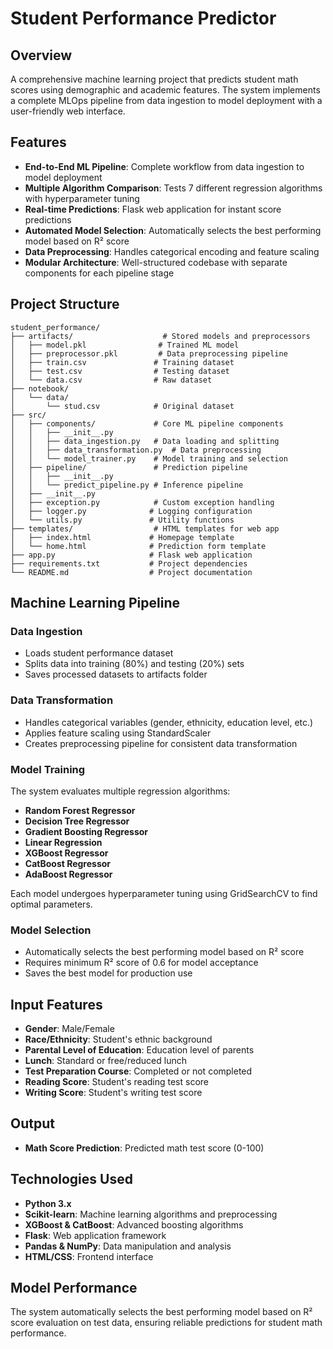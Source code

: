# Student Performance Predictor

## Overview

A comprehensive machine learning project that predicts student math scores using demographic and academic features. The system implements a complete MLOps pipeline from data ingestion to model deployment with a user-friendly web interface.

## Features

- **End-to-End ML Pipeline**: Complete workflow from data ingestion to model deployment
- **Multiple Algorithm Comparison**: Tests 7 different regression algorithms with hyperparameter tuning
- **Real-time Predictions**: Flask web application for instant score predictions
- **Automated Model Selection**: Automatically selects the best performing model based on R² score
- **Data Preprocessing**: Handles categorical encoding and feature scaling
- **Modular Architecture**: Well-structured codebase with separate components for each pipeline stage

## Project Structure

```
student_performance/
├── artifacts/                    # Stored models and preprocessors
│   ├── model.pkl                # Trained ML model
│   ├── preprocessor.pkl         # Data preprocessing pipeline
│   ├── train.csv               # Training dataset
│   ├── test.csv                # Testing dataset
│   └── data.csv                # Raw dataset
├── notebook/
│   └── data/
│       └── stud.csv            # Original dataset
├── src/
│   ├── components/             # Core ML pipeline components
│   │   ├── __init__.py
│   │   ├── data_ingestion.py   # Data loading and splitting
│   │   ├── data_transformation.py  # Data preprocessing
│   │   └── model_trainer.py    # Model training and selection
│   ├── pipeline/               # Prediction pipeline
│   │   ├── __init__.py
│   │   └── predict_pipeline.py # Inference pipeline
│   ├── __init__.py
│   ├── exception.py            # Custom exception handling
│   ├── logger.py              # Logging configuration
│   └── utils.py               # Utility functions
├── templates/                  # HTML templates for web app
│   ├── index.html             # Homepage template
│   └── home.html              # Prediction form template
├── app.py                     # Flask web application
├── requirements.txt           # Project dependencies
└── README.md                  # Project documentation
```

## Machine Learning Pipeline

### Data Ingestion

- Loads student performance dataset
- Splits data into training (80%) and testing (20%) sets
- Saves processed datasets to artifacts folder

### Data Transformation

- Handles categorical variables (gender, ethnicity, education level, etc.)
- Applies feature scaling using StandardScaler
- Creates preprocessing pipeline for consistent data transformation

### Model Training

The system evaluates multiple regression algorithms:

- **Random Forest Regressor**
- **Decision Tree Regressor**
- **Gradient Boosting Regressor**
- **Linear Regression**
- **XGBoost Regressor**
- **CatBoost Regressor**
- **AdaBoost Regressor**

Each model undergoes hyperparameter tuning using GridSearchCV to find optimal parameters.

### Model Selection

- Automatically selects the best performing model based on R² score
- Requires minimum R² score of 0.6 for model acceptance
- Saves the best model for production use

## Input Features

- **Gender**: Male/Female
- **Race/Ethnicity**: Student's ethnic background
- **Parental Level of Education**: Education level of parents
- **Lunch**: Standard or free/reduced lunch
- **Test Preparation Course**: Completed or not completed
- **Reading Score**: Student's reading test score
- **Writing Score**: Student's writing test score

## Output

- **Math Score Prediction**: Predicted math test score (0-100)

## Technologies Used

- **Python 3.x**
- **Scikit-learn**: Machine learning algorithms and preprocessing
- **XGBoost & CatBoost**: Advanced boosting algorithms
- **Flask**: Web application framework
- **Pandas & NumPy**: Data manipulation and analysis
- **HTML/CSS**: Frontend interface

## Model Performance

The system automatically selects the best performing model based on R² score evaluation on test data, ensuring reliable predictions for student math performance.
